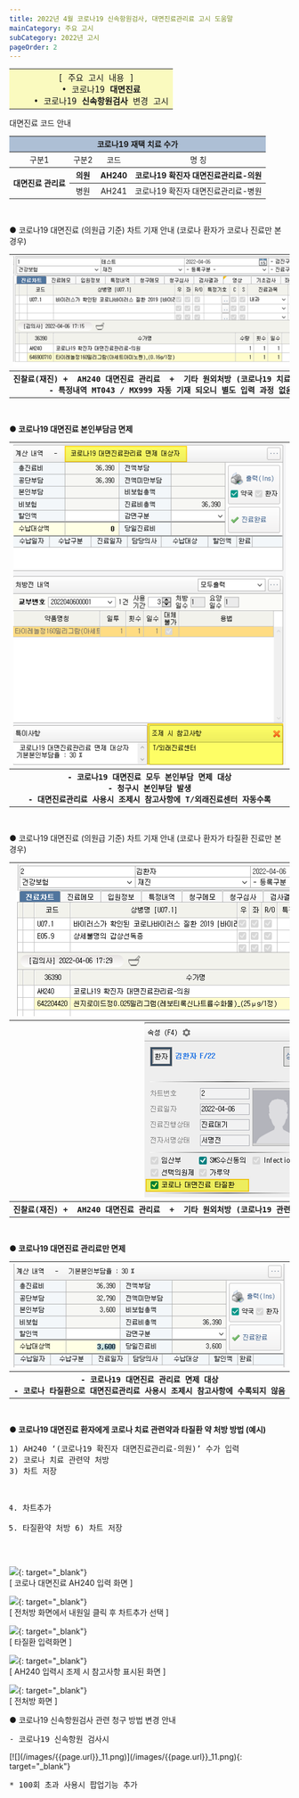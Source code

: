 ```yaml
---
title: 2022년 4월 코로나19 신속항원검사, 대면진료관리료 고시 도움말
mainCategory: 주요 고시
subCategory: 2022년 고시
pageOrder: 2
---
```

<table style="width:100%">
  <tbody style="font-size:15px; background:#FAFABF">
    <tr>
     <th style="background:#FAFABF; border-spacing: 10px; font-weight:normal">
     <pre style="margin:0">
  [ 주요 고시 내용 ]
    • 코로나19 <span style="font-weight:bold">대면진료</span>
    • 코로나19 <span style="font-weight:bold">신속항원검사</span> 변경 고시</pre>
    </th>
    </tr>
  </tbody>
</table>

<p style="margin-bottom:0">대면진료 코드 안내</p>
<table style="width: 100%">
    <tr style="background:#ADBFD5">
        <th colspan="4" style="text-align:center">코로나19 재택 치료 수가</th>
    </tr>
    <tr>
        <th style="font-weight:normal;text-align:center">구분1</th>
        <th style="font-weight:normal;text-align:center">구분2</th>
        <th style="font-weight:normal;text-align:center">코드</th>
        <th style="font-weight:normal;text-align:center">명       칭</th>
    </tr>
    <tr>
        <th rowspan="2">대면진료 관리료</th>
        <th style="font-weight:bold">의원</th>
        <th style="font-weight:bold">AH240</th>
        <th style="font-weight:bold">코로나19 확진자 대면진료관리료-의원</th>
    </tr>
    <tr>
        <th style="font-weight:normal">병원</th>
        <th style="font-weight:normal">AH241</th>
        <th style="font-weight:normal">코로나19 확진자 대면진료관리료-병원</th>
    </tr>
</table>
<br/>

<p style="margin-bottom:0">● 코로나19 대면진료 (의원급 기준) 차트 기재 안내 (코로나 환자가 코로나 진료만 본 경우)</p>
<table style="width:100%">
    <tr>
        <th>
            <a href="/images//docs/main13/sub22/page2_1.png" target="_blank"><img src="/images//docs/main13/sub22/page2_1.png" alt=""/> 
            </a>
        </th>
    </tr>
    <tr>
        <th>
<pre style="margin:0">
진찰료(재진) +  AH240 대면진료 관리료  +  기타 원외처방 (코로나19 치료목적 약품)
- 특정내역 MT043 / MX999 자동 기재 되오니 별도 입력 과정 없음
</pre>
        </th>
    </tr>
</table>
<br/>

<p style="margin-bottom:0; font-weight: bold">●  코로나19 대면진료 본인부담금 면제</p>
<table style="width:100%">
    <tr>
        <th>
            <a href="/images//docs/main13/sub22/page2_2.png" target="_blank"><img src="/images//docs/main13/sub22/page2_2.png" alt=""/> 
            </a>
        </th>
    </tr>
    <tr>
        <th>
<pre style="margin:0">
- 코로나19 대면진료 모두 본인부담 면제 대상
- <bold>청구시 본인부담 발생</bold>
- 대면진료관리료 사용시 조제시 참고사항에 <bold>T/외래진료센터</bold> 자동수록
</pre>
        </th>
    </tr>
</table>
<br/>

<p style="margin-bottom:0">● 코로나19 대면진료 (의원급 기준) 차트 기재 안내 (코로나 환자가 타질환 진료만 본 경우)</p>
<table style="width:100%">
    <tr>
        <th>
            <a href="/images//docs/main13/sub22/page2_3.png" target="_blank"><img src="/images//docs/main13/sub22/page2_3.png" alt=""/> 
            </a>
        </th>
    </tr>
    <tr>
        <th>
            <a href="/images//docs/main13/sub22/page2_4.png" target="_blank"><img src="/images//docs/main13/sub22/page2_4.png" alt=""/> 
            </a>
        </th>
    </tr>
    <tr>
        <th>
<pre style="margin:0">
진찰료(재진) +  AH240 대면진료 관리료  +  기타 원외처방 (코로나19 관련 없는 약품) + [V] 코로나 대면진료 타질환 
</pre>
        </th>
    </tr>
</table>
<br/>

<p style="margin-bottom:0; font-weight: bold">● 코로나19 대면진료 관리료만 면제</p>
<table style="width:100%">
    <tr>
        <th>
            <a href="/images//docs/main13/sub22/page2_5.png" target="_blank"><img src="/images//docs/main13/sub22/page2_5.png" alt=""/> 
            </a>
        </th>
    </tr>
    <tr>
        <th>
<pre style="margin:0">
- 코로나19 대면진료 관리료 면제 대상
- 코로나 타질환으로 대면진료관리료 사용시 조제시 참고사항에 수록되지 않음
</pre>
        </th>
    </tr>
</table>
<br/>

<p style="margin-bottom:0; font-weight: bold">● 코로나19 대면진료 환자에게 코로나 치료 관련약과 타질환 약 처방 방법 (예시)</p>
<pre>
1) AH240 ‘(코로나19 확진자 대면진료관리료-의원)’ 수가 입력
2) 코로나 치료 관련약 처방
<blue>3) 차트 저장</blue>

4) 차트추가
5) 타질환약 처방
<blue>6) 차트 저장</blue>
</pre>

[![](/images/{{page.url}}_6.png)](/images/{{page.url}}_6.png){: target="_blank"}  
[ 코로나 대면진료 AH240 입력 화면 ]

[![](/images/{{page.url}}_7.png)](/images/{{page.url}}_7.png){: target="_blank"}  
[ 전처방 화면에서 내원일 클릭 후 차트추가 선택 ]

[![](/images/{{page.url}}_8.png)](/images/{{page.url}}_8.png){: target="_blank"}  
[ 타질환 입력화면 ]

[![](/images/{{page.url}}_9.png)](/images/{{page.url}}_9.png){: target="_blank"}  
[ AH240 입력시 조제 시 참고사항 표시된 화면 ]

[![](/images/{{page.url}}_10.png)](/images/{{page.url}}_10.png){: target="_blank"}  
[ 전처방 화면 ]
<br/>

<p style="margin-bottom:0">● 코로나19 신속항원검사 관련 청구 방법 변경 안내</p>
<pre style="margin-bottm: 0">- 코로나19 신속항원 검사시</pre>
[![](/images/{{page.url}}_11.png)](/images/{{page.url}}_11.png){: target="_blank"}  
<pre>* 100회 초과 사용시 팝업기능 추가</pre>
